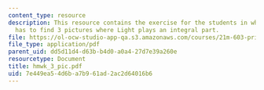 ```yaml
---
content_type: resource
description: This resource contains the exercise for the students in which student
  has to find 3 pictures where Light plays an integral part.
file: https://ol-ocw-studio-app-qa.s3.amazonaws.com/courses/21m-603-principles-of-design-fall-2005/7e449ea54d6ba7b961ad2ac2d64016b6_hmwk_3_pic.pdf
file_type: application/pdf
parent_uid: dd5d11d4-d63b-b4d0-a0a4-27d7e39a260e
resourcetype: Document
title: hmwk_3_pic.pdf
uid: 7e449ea5-4d6b-a7b9-61ad-2ac2d64016b6
---
```

